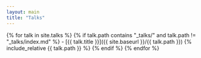 ```yaml
---
layout: main
title: "Talks" 
---
```

{% for talk in site.talks %}
  {% if talk.path contains "_talks/" and talk.path != "_talks/index.md" %}
      - [{{ talk.title }}]({{ site.baseurl }}/{{ talk.path }})
      {% include_relative {{ talk.path }} %}
  {% endif %}
{% endfor %}


